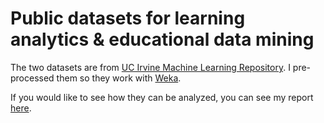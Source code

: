 # Public datasets for learning analytics & educational data mining

The two datasets are from [UC Irvine Machine Learning Repository](https://archive.ics.uci.edu/ml/index.php). I pre-processed them so they work with [Weka](https://www.cs.waikato.ac.nz/ml/weka/). 

If you would like to see how they can be analyzed, you can see my report [here](https://sanghosuh.github.io/research/LA_EdMining_SanghoSuh.pdf).
